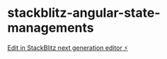 # stackblitz-angular-state-managements

[Edit in StackBlitz next generation editor ⚡️](https://stackblitz.com/~/github.com/krivanek06/stackblitz-angular-state-managements)